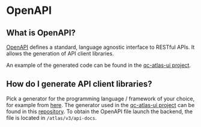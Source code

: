 # OpenAPI 

## What is OpenAPI?
[OpenAPI](https://swagger.io/specification/) defines a standard, language agnostic interface to RESTful APIs. It allows the generation of API client libraries.

An example of the generated code can be found in the [qc-atlas-ui project](https://github.com/PlanQK/qc-atlas-ui/tree/master/generated/api). 


## How do I generate API client libraries?
Pick a generator for the programming language / framework of your choice, for example from [here](https://github.com/OpenAPITools/openapi-generator).
The generator used in the [qc-atlas-ui project](https://github.com/UST-QuAntiL/qc-atlas-ui/tree/master/generated) can be found in this [repository](https://github.com/cyclosproject/ng-openapi-gen). 
To obtain the OpenAPI file launch the backend, the file is located in `/atlas/v3/api-docs`.
